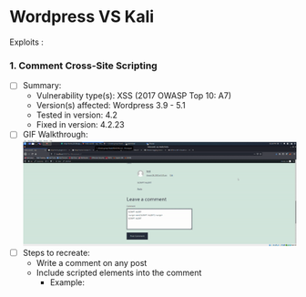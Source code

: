 
# Wordpress VS Kali

Exploits :


### 1. Comment Cross-Site Scripting
  - [ ] Summary: 
    - Vulnerability type(s): XSS (2017 OWASP Top 10: A7)
    - Version(s) affected: Wordpress 3.9 - 5.1
    - Tested in version: 4.2
    - Fixed in version: 4.2.23
  - [ ] GIF Walkthrough: 
  ![Comment XSS gif](https://github.com/anushareddy139/Assignment/blob/main/css.gif)
  - [ ] Steps to recreate:
    - Write a comment on any post
    - Include scripted elements into the comment
      - Example: <script> alert('SCRIPT ALERT') <script>
    - Post the comment for the scripted elements to be stored and applied
  - [ ] Affected source code:
    - [Link](https://github.com/WordPress/WordPress/commit/0292de60ec78c5a44956765189403654fe4d080b)
  
  
### 2. (Required) User Account Enumaration
  - [ ] Summary: 
    - Vulnerability types: Enumarating Users
    - Tested in version: 4.2.2
    - Fixed in version: Not fixed
  - [ ] GIF Walkthrough: [![Image from Gyazo](https://github.com/anushareddy139/Assignment/blob/main/ezgif.com-gif-maker.gif)](https://github.com/anushareddy139/Assignment/blob/main/ezgif.com-gif-maker.gif)
  - [ ] Steps to recreate: 
    - Simply log in with different usernames to see whether the user exists. Unfortunately this is also possible through permalinks:
    ```
    http://example.com/author/[insertusernamehere]
    ```
  - [ ] Affected source code:
    - [Link 1](https://core.trac.wordpress.org/browser/tags/version/src/source_file.php)
    

### 3. Sessions Not Terminated Upon Explicit User Logout
  - [ ] Summary: 
    - Vulnerability type(s): Auth Bypass/Broken Authentication (2017 OWASP Top 10: A2)
    - Version(s) affected: Wordpress 3.4.2 - 3.9.2
    - Tested in version: 3.9.1
    - Fixed in version: 4.0
  - [ ] GIF Walkthrough: 
  ![Auth Bypss gif](https://github.com/anushareddy139/Assignment/blob/main/Sessions%20Not%20Terminated%20Upon%20Explicit%20User%20Logout.gif)
  - [ ] Steps to recreate: 
    - After Admin user is logged out, use burp to grab cookie credentials
    - Apply stolen cookies to visit the admin interface 
      - Example: root/wp-admin/profile.php
  - [ ] Affected source code:
    - [Link 1](https://whiteoaksecurity.com/blog/2012/12/17/cve-2012-5868-wordpress-342-sessions-not-terminated-upon-explicit-user-logout)
    - [Link 2](https://www.trustwave.com/en-us/resources/blogs/spiderlabs-blog/leveraging-lfi-to-get-full-compromise-on-wordpress-sites/)
